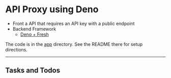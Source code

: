 # API Proxy using Deno

- Front a API that requires an API key with a public endpoint 
- Backend Framework
  - [Deno + Fresh](https://fresh.deno.dev/)

The code is in the [app](/app/) directory. See the README there for setup 
directions.

---

## Tasks and Todos
